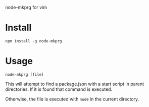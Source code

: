 node-mkprg for vim

# Install

    npm install -g node-mkprg

# Usage

    node-mkprg [file]

This will attempt to find a package.json with a start script in
parent directories. If it is found that command is executed. 

Otherwise, the file is executed with `node` in the current directory.
